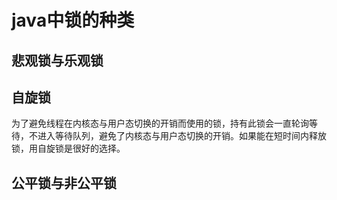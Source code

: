 # java中锁的种类

## 悲观锁与乐观锁

## 自旋锁

为了避免线程在内核态与用户态切换的开销而使用的锁，持有此锁会一直轮询等待，不进入等待队列，避免了内核态与用户态切换的开销。如果能在短时间内释放锁，用自旋锁是很好的选择。

## 公平锁与非公平锁